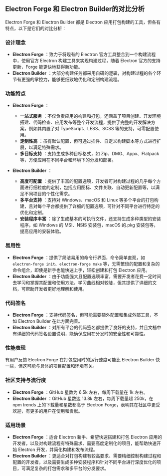 ## Electron Forge 和 Electron Builder的对比分析

Electron Forge 和 Electron Builder 都是 Electron 应用打包构建的工具，但各有特点，以下是它们的对比分析：

### 设计理念

  * **Electron Forge** ：致力于将现有的 Electron 官方工具整合到一个构建流程中，使用官方 Electron 构建工具来实现构建过程，随着 Electron 官方的支持更新，Forge 能更快地获得新功能。
  * **Electron Builder** ：大部分构建任务都采用自研的逻辑，对构建过程的各个环节有更强的掌控力，能够更细致地优化和定制构建流程。

### 功能特点

  * **Electron Forge** ：
    * **一站式服务** ：不仅负责应用的构建和打包，还涵盖了项目创建、开发环境搭建、代码检查、应用发布等整个开发流程，提供了完整的开发解决方案，例如其内置了对 TypeScript、LESS、SCSS 等的支持，可零配置使用。
    * **定制性高** ：虽有默认配置，但可通过插件、自定义构建脚本等方式进行扩展，以满足特殊需求。
    * **多目标支持** ：支持生成多种目标格式，如 Zip、DMG、Appx、Flatpack 等，方便应用在不同平台和环境下的分发和部署。

  * **Electron Builder** ：
    * **高度可配置** ：提供了丰富的配置选项，开发者可对构建过程的几乎每个方面进行细粒度的定制，包括应用图标、文件关联、自动更新配置等，以满足不同项目的个性化需求。
    * **多平台支持** ：支持对 Windows、macOS 和 Linux 等多个平台的打包构建，且对每个平台都提供了详细的配置选项，可针对不同平台进行特定的优化和定制。
    * **安装程序丰富** ：除了生成基本的可执行文件，还支持生成多种类型的安装程序，如 Windows 的 MSI、NSIS 安装包，macOS 的.pkg 安装包等，提高应用的安装体验。

### 易用性

  * **Electron Forge** ：提供了简洁易用的命令行界面，命令简单直观，如 `electron-forge init`、`electron-forge make` 等，无需繁琐的配置和复杂的命令组合，即使是新手也能快速上手，轻松创建和打包 Electron 应用。
  * **Electron Builder** ：由于功能强大且配置选项丰富，需要开发者花费一定时间去学习和掌握其配置和使用方法，学习曲线相对较陡，但其提供了详细的文档，可帮助开发者更好地理解和使用。

### 代码签名

  * **Electron Forge** ：支持代码签名，但可能需要额外配置和集成外部工具，不如 Electron Builder 在此方面完善。
  * **Electron Builder** ：对所有平台的代码签名都提供了良好的支持，并且文档中有详细的代码签名设置说明，能确保应用在分发时的安全性和可靠性。

### 性能表现

有用户反馈 Electron Forge 在打包应用时的运行速度可能比 Electron Builder 快一些，但这可能与具体的项目配置和环境有关。

### 社区支持与流行度

  * **Electron Forge** ：GitHub 星数为 6.5k 左右，每周下载量在 1k 左右。
  * **Electron Builder** ：GitHub 星数达 13.8k 左右，每周下载量超 250k，在 npm trends 上的下载量和星数都高于 Electron Forge，表明其在社区中更受欢迎，有更多的用户在使用和贡献。

### 适用场景

  * **Electron Forge** ：适合 Electron 新手、希望快速搭建和打包 Electron 应用的开发者，以及对构建流程有特殊需求、需要高度定制化的项目，能帮助快速开始 Electron 开发，并简化构建和发布流程。
  * **Electron Builder** ：更适合对打包构建有较高要求、需要精细控制构建过程和配置的开发者，以及需要生成多种安装程序和针对不同平台进行深度优化的项目，可满足复杂的打包需求和多平台的分发要求。